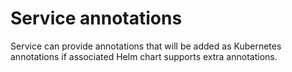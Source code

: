 # Service annotations

Service can provide annotations that will be added as Kubernetes annotations if associated Helm chart supports extra annotations. 
